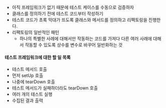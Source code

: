 - 아직 프레임워크가 없기 때문에 테스트 케이스를 수동으로 검증하자
- 클래스를 정의하기 전에 테스트 코드부터 작성하기
- 테스트 코드가 초록 막대가 뜨도록 클래스와 메서드를 정의하고 리팩토링을 진행한다.
- 리팩토링의 일반적인 패턴
  - 하나의 특별한 사례에 대해서만 작동하는 코드를 가져다 다른 여러 사례에 대해서 작동할 수 있도록 상수를 변수로 바꾸어 일반화하는 것


#### 테스트 프레임워크에 대한 할 일 목록
- 테스트 메서드 호출
- 먼저 setUp 호출
- 나중에 tearDown 호출
- 테스트 메서드가 실패하더라도 tearDown 호출
- 여러 개의 테스트 실행
- 수집된 결과 출력

  
